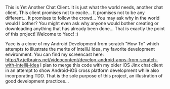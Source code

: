 This is Yet Another Chat Client.
It is just what the world needs, another chat client. This client promises not to excite...
It promises not to be any different...
It promises to follow the crowd...
You may ask why in the world would I bother?
You might even ask why anyone would bother creating or downloading anything that has already been done...
That is exactly the point of this project! Welcome to Yacc! :)

Yacc is a clone of my Android Development from scratch "How To" which attempts to illustrate the merits of IntelliJ Idea, my favorite development environment. You can find my screencast here: http://tv.jetbrains.net/videocontent/develop-android-apps-from-scratch-with-intellij-idea
I plan to merge this code with my older iOS Jinx chat client in an attempt to show Android-iOS cross platform development while also incorporating TDD. That is the sole purpose of this project, an illustration of good development practices...